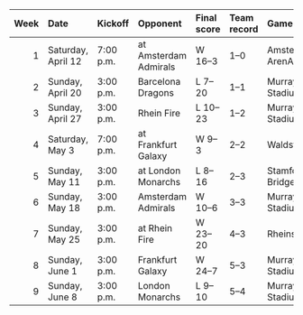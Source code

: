 |   Week | Date               | Kickoff   | Opponent              | Final score   | Team record   | Game site           |   Attendance |
|-------:|:-------------------|:----------|:----------------------|:--------------|:--------------|:--------------------|-------------:|
|      1 | Saturday, April 12 | 7:00 p.m. | at Amsterdam Admirals | W 16–3        | 1–0           | Amsterdam ArenA     |        16185 |
|      2 | Sunday, April 20   | 3:00 p.m. | Barcelona Dragons     | L 7–20        | 1–1           | Murrayfield Stadium |        14877 |
|      3 | Sunday, April 27   | 3:00 p.m. | Rhein Fire            | L 10–23       | 1–2           | Murrayfield Stadium |        11166 |
|      4 | Saturday, May 3    | 7:00 p.m. | at Frankfurt Galaxy   | W 9–3         | 2–2           | Waldstadion         |        32690 |
|      5 | Sunday, May 11     | 3:00 p.m. | at London Monarchs    | L 8–16        | 2–3           | Stamford Bridge     |        11210 |
|      6 | Sunday, May 18     | 3:00 p.m. | Amsterdam Admirals    | W 10–6        | 3–3           | Murrayfield Stadium |         9021 |
|      7 | Sunday, May 25     | 3:00 p.m. | at Rhein Fire         | W 23–20       | 4–3           | Rheinstadion        |        20498 |
|      8 | Sunday, June 1     | 3:00 p.m. | Frankfurt Galaxy      | W 24–7        | 5–3           | Murrayfield Stadium |        11618 |
|      9 | Sunday, June 8     | 3:00 p.m. | London Monarchs       | L 9–10        | 5–4           | Murrayfield Stadium |        16115 |